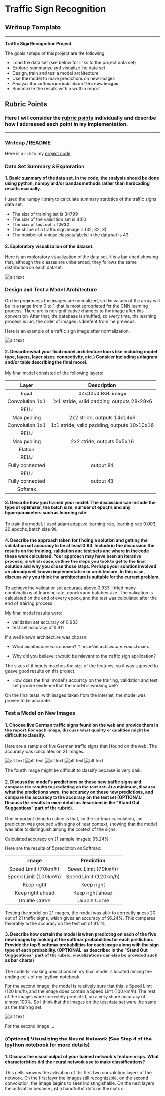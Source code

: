 # **Traffic Sign Recognition** 

## Writeup Template

---

**Traffic Sign Recognition Project**

The goals / steps of this project are the following:
* Load the data set (see below for links to the project data set)
* Explore, summarize and visualize the data set
* Design, train and test a model architecture
* Use the model to make predictions on new images
* Analyze the softmax probabilities of the new images
* Summarize the results with a written report


[//]: # (Image References)

[image1]: ./examples/visualization.jpg "Visualization"
[image2]: ./examples/feature1.png "image 2"
[image3]: ./examples/random_noise.jpg "Random Noise"
[image4]: ./examples/feature2.png "Traffic Sign 1"
[image5]: ./examples/feature3.png "Traffic Sign 2"
[image6]: ./examples/feature4.png "Traffic Sign 3"
[image7]: ./examples/feature5.png "Traffic Sign 4"
[image8]: ./examples/feature6.png "Traffic Sign 5"
[chart1]: ./examples/histogram.png "Histogram"
[image9]: ./examples/softmax.png "Softmax Predictions"

## Rubric Points
### Here I will consider the [rubric points](https://review.udacity.com/#!/rubrics/481/view) individually and describe how I addressed each point in my implementation.  

---
### Writeup / README

Here is a link to my [project code](https://github.com/flamoedo/Traffic-Sign-Recognition-Classifier-Project/blob/master/Traffic_Sign_Classifier.ipynb)

### Data Set Summary & Exploration

#### 1. Basic summary of the data set. In the code, the analysis should be done using python, numpy and/or pandas methods rather than hardcoding results manually.

I used the numpy library to calculate summary statistics of the traffic
signs data set:

* The size of training set is 34799
* The size of the validation set is 4410
* The size of test set is 12630
* The shape of a traffic sign image is (32, 32, 3)
* The number of unique classes/labels in the data set is 43

#### 2. Exploratory visualization of the dataset.

Here is an exploratory visualization of the data set. It is a bar chart showing that, although the classes are unbalanced, they follows the same distribution on each dataset.

![alt text][chart1]

### Design and Test a Model Architecture

On the preprocess the images are normalized, so the values of the array will be in a range from 0 to 1, that is most apropriated 
for the CNN learning process.
There are is no significative changes to the image after this conversion.
After that, the database is shuffled, so every time, the learning process is run, the order of images is direfent from the previous.

Here is an example of a traffic sign image after normalization.

![alt text][image2]


#### 2. Describe what your final model architecture looks like including model type, layers, layer sizes, connectivity, etc.) Consider including a diagram and/or table describing the final model.

My final model consisted of the following layers:

| Layer         		|     Description	        					| 
|:---------------------:|:---------------------------------------------:| 
| Input         		| 32x32x3 RGB image   							| 
| Convolution 1x1     	| 1x1 stride, valid padding, outputs 28x28x6 	|
| RELU					|												|
| Max pooling    	| 2x2 stride, outputs 14x14x6 	|
| Convolution 1x1     	| 1x1 stride, valid padding, outputs 10x10x16 	|
| RELU					|												|
| Max pooling	      	| 2x2 stride,  outputs 5x5x16 				|
| Flatten 	    |      									|
| RELU					|												|
| Fully connected		| output 84       									|
| RELU					|												|
| Fully connected		| output 43       									|
| Softmax				|        									|

 


#### 3. Describe how you trained your model. The discussion can include the type of optimizer, the batch size, number of epochs and any hyperparameters such as learning rate.

To train the model, I used adam adaptive learning rate, learning rate 0.003, 20 epochs, batch size 90.

#### 4. Describe the approach taken for finding a solution and getting the validation set accuracy to be at least 0.93. Include in the discussion the results on the training, validation and test sets and where in the code these were calculated. Your approach may have been an iterative process, in which case, outline the steps you took to get to the final solution and why you chose those steps. Perhaps your solution involved an already well known implementation or architecture. In this case, discuss why you think the architecture is suitable for the current problem.

To achieve the validation set accuracy above 0.933, I tried many combinations of learning rate, epocks and batches size.
The validation is calculated on the end of every epock, and the test was calculated after the end of training process.

My final model results were:
* validation set accuracy of 0.933
* test set accuracy of 0.911

If a well known architecture was chosen:
* What architecture was chosen?
The LeNet achitecture was chosen. 

* Why did you believe it would be relevant to the traffic sign application?

The sizes of it inputs matches the size of the features, so it was suposed to geave good 
results on this project.

* How does the final model's accuracy on the training, validation and test set provide evidence that the model is working well?
 
On the final tests, with images taken from the internet, the model was proven to be accurate.

### Test a Model on New Images

#### 1. Choose five German traffic signs found on the web and provide them in the report. For each image, discuss what quality or qualities might be difficult to classify.

Here are a sample of five German traffic signs that I found on the web:
The accuracy was calculated on 21 images.

![alt text][image4] ![alt text][image5] ![alt text][image6] 
![alt text][image7] ![alt text][image8]

The fourth image might be difficult to classify because is very dark.

#### 2. Discuss the model's predictions on these new traffic signs and compare the results to predicting on the test set. At a minimum, discuss what the predictions were, the accuracy on these new predictions, and compare the accuracy to the accuracy on the test set (OPTIONAL: Discuss the results in more detail as described in the "Stand Out Suggestions" part of the rubric).

One important thing to notice is that, on the softmax calculation, the prediction was grouped with signs of near context, showing 
that the model was able to distinguish among the context of the signs.

Calculated accuracy on 21 sample images: 95.24%

Here are the results of 5 prediction on Softmax:

| Image			        |     Prediction	        					| 
|:---------------------:|:---------------------------------------------:| 
| Speed Limit (70km/h)      		| Speed Limit (70km/h)  									| 
| Speed Limit (100km/h)     			| Speed Limit (120km/h) 										|
| Keep right					| Keep right											|
| Keep right ahead      		| Keep right ahead					 				|
| Double Curve			| Double Curve      							|


Testing the model on 21 images, the model was able to correctly guess 20 out of 21 traffic signs, which gives an accuracy of 95.24%. This compares favorably to the accuracy on the test set of 91.1%

#### 3. Describe how certain the model is when predicting on each of the five new images by looking at the softmax probabilities for each prediction. Provide the top 5 softmax probabilities for each image along with the sign type of each probability. (OPTIONAL: as described in the "Stand Out Suggestions" part of the rubric, visualizations can also be provided such as bar charts)

The code for making predictions on my final model is located among the ending cells of my Ipython notebook.

For the second image, the model is relatively sure that this is Speed Limt (120 km/h), and the image does contain a Speed Limt (100 km/h). The rest of the images ware correctely predicted, on a very shure accuracy of almost 100%. So I think that the images on the test data set ware the same as the training set.

![alt text][image9]


For the second image ... 

### (Optional) Visualizing the Neural Network (See Step 4 of the Ipython notebook for more details)
#### 1. Discuss the visual output of your trained network's feature maps. What characteristics did the neural network use to make classifications?
This cells showns the activation of the first two convolution layers of the network.
On the first layer the images still recognizable, on the second convolution, the image begins to seen indistingishable.
On the next layers the activation became just a handfull of dots on the matrix.


